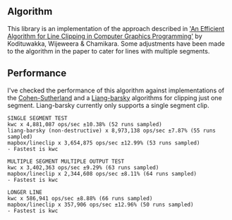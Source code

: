 ## Algorithm
This library is an implementation of the approach described in ['An Efficient Algorithm for Line Clipping in Computer Graphics Programming'](http://www.academia.edu/2491960/An_Efficient_Algorithm_for_Line_Clipping_in_Computer_Graphics_Programming) by Kodituwakka, Wijeweera & Chamikara. Some adjustments have been made to the algorithm in the paper to cater for lines with multiple segments.

## Performance
I've checked the performance of this algorithm against implementations of the [Cohen-Sutherland](https://github.com/mapbox/lineclip) and a [Liang-barsky](https://github.com/w8r/liang-barsky) algorithms for clipping just one segment. Liang-barsky currently only supports a single segment clip.
````
SINGLE SEGMENT TEST
kwc x 4,881,087 ops/sec ±10.38% (52 runs sampled)
liang-barsky (non-destructive) x 8,973,138 ops/sec ±7.87% (55 runs sampled)
mapbox/lineclip x 3,654,875 ops/sec ±12.99% (53 runs sampled)
- Fastest is kwc

MULTIPLE SEGMENT MULTIPLE OUTPUT TEST
kwc x 3,402,363 ops/sec ±9.29% (63 runs sampled)
mapbox/lineclip x 2,344,608 ops/sec ±8.11% (64 runs sampled)
- Fastest is kwc

LONGER LINE
kwc x 586,941 ops/sec ±8.88% (66 runs sampled)
mapbox/lineclip x 357,906 ops/sec ±12.96% (50 runs sampled)
- Fastest is kwc
````
